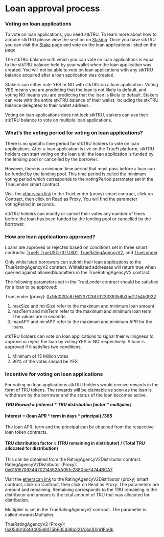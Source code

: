 # Loan approval process

### Voting on loan applications

To vote on loan applications, you need stkTRU. To learn more about how to acquire stkTRU please view the section on [Staking](stake.md). Once you have stkTRU you can visit the [Stake](https://app.truefi.io/stake) page and vote on the loan applications listed on the page. 

The stkTRU balance with which you can vote on loan applications is equal to the stkTRU balance held by your wallet when the loan application was created. You will not be able to vote on loan applications with any stkTRU balance acquired after a loan application was created.

Stakers can either vote YES or NO with stkTRU on a loan application. Voting YES means you are predicting that the loan is not likely to default, and voting NO means you are predicting that the loan is likely to default. Stakers can vote with the entire stkTRU balance of their wallet, including the stkTRU balance delegated to their wallet address.  

Voting on loan applications does not lock stkTRU, stakers can use their stkTRU balance to vote on multiple loan applications. 

### What’s the voting period for voting on loan applications? 

There is no specific time period for stkTRU holders to vote on loan applications. After a loan application is live on the TrueFi platform, stkTRU holders can start voting on the loan until the loan application is funded by the lending pool or cancelled by the borrower. 

However, there is a minimum time period that must pass before a loan can be funded by the lending pool. This time period is called the minimum voting period which corresponds to the votingPeriod parameter set in the TrueLender smart contract. 

Visit the [etherscan link](https://etherscan.io/address/0x16d02Dc67EB237C387023339356b25d1D54b0922#readProxyContract) to the TrueLender \(proxy\) smart contract, click on Contract, then click on Read as Proxy. You will find the parameter votingPeriod in seconds. 

stkTRU holders can modify or cancel their votes any number of times before the loan has been funded by the lending pool or cancelled by the borrower.

### How are loan applications approved? 

Loans are approved or rejected based on conditions set in three smart contracts: [TrueFi](https://etherscan.io/address/0xa1e72267084192db7387c8cc1328fade470e4149)[ TrueUSD \(tfTUSD\)](https://etherscan.io/token/0xa1e72267084192db7387c8cc1328fade470e4149), [TrueRatingAgencyV2](https://etherscan.io/address/0x05461334340568075bE35438b221A3a0D261Fb6b), and [TrueLender](https://etherscan.io/address/0x16d02Dc67EB237C387023339356b25d1D54b0922). 

Only whitelisted borrowers can submit their loan applications to the TrueRatingAgencyV2 contract. Whitelisted addresses will return true when queried against allowedSubmitters in the TrueRatingAgencyV2 contract.  

The following parameters set in the TrueLender contract should be satisfied for a loan to be approved: 

TrueLender \(proxy\): [0x16d02Dc67EB237C387023339356b25d1D54b0922](https://etherscan.io/address/0x16d02Dc67EB237C387023339356b25d1D54b0922)

1. maxSize and minSize refer to the maximum and minimum loan amount. 
2. maxTerm and minTerm refer to the maximum and minimum loan term. The values are in seconds. 
3. maxAPY and minAPY refer to the maximum and minimum APR for the loans. 

stkTRU holders can vote on loan applications to signal their willingness to approve or reject the loan by voting YES or NO respectively. A loan is approved if it satisfies two conditions.

1. Minimum of 15 Million votes 
2. 80% of the votes should be YES

### Incentive for voting on loan applications

For voting on loan applications stkTRU holders would receive rewards in the form of TRU tokens. The rewards will be claimable as soon as the loan is withdrawn by the borrower and the status of the loan becomes active. 

_**TRU Reward = \(interest \* TRU distribution factor \* multiplier\)**_

#### Interest = \(loan APR \* term in days \* principal\) /365

The loan APR, term and the principal can be obtained from the respective loan token contracts.

#### TRU distribution factor = \(TRU remaining in distributor\) / \(Total TRU allocated for distribution\)

This can be obtained from the RatingAgencyV2Distributor contract.  
RatingAgencyV2Distributor \(Proxy\): [0x6151570934470214592AA051c28805cF4744BCA7](https://etherscan.io/address/0x6151570934470214592AA051c28805cF4744BCA7)

Visit the [etherscan link](https://etherscan.io/address/0x6151570934470214592AA051c28805cF4744BCA7) to the RatingAgencyV2Distributor \(proxy\) smart contract, click on Contract, then click on Read as Proxy. The parameters are amount and remaining. Remaining corresponds to the TRU remaining in the distributor and amount is the total amount of TRU that was allocated for distribution. 

Multiplier is set in the TrueRatingAgencyv2 contract. The parameter is called rewardsMultiplier. 

TrueRatingAgencyV2 \(Proxy\): [0x05461334340568075bE35438b221A3a0D261Fb6b](https://etherscan.io/address/0x05461334340568075bE35438b221A3a0D261Fb6b)

